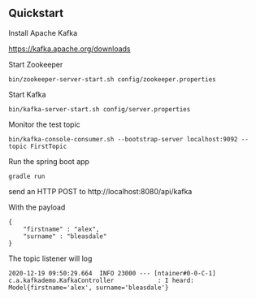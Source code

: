 ## Quickstart
Install Apache Kafka

https://kafka.apache.org/downloads

Start Zookeeper
```
bin/zookeeper-server-start.sh config/zookeeper.properties
```

Start Kafka

```
bin/kafka-server-start.sh config/server.properties
```

Monitor the test topic

```
bin/kafka-console-consumer.sh --bootstrap-server localhost:9092 --topic FirstTopic
```

Run the spring boot app
```
gradle run
```

send an HTTP POST to http://localhost:8080/api/kafka
 
With the payload

```
{
	"firstname" : "alex",
	"surname" : "bleasdale"
}
```


The topic listener will log

```
2020-12-19 09:50:29.664  INFO 23000 --- [ntainer#0-0-C-1] c.a.kafkademo.KafkaController            : I heard: Model{firstname='alex', surname='bleasdale'}
```